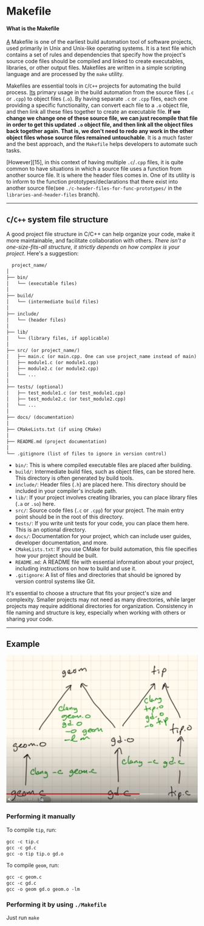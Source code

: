 # Makefile

#### **What is the Makefile** 
[A][3] Makefile is one of the earliest build automation tool of software projects, used primarily in Unix and Unix-like operating systems. It is a text file which contains a set of rules and dependencies that specify how the project's source code files should be compiled and linked to create executables, libraries, or other output files. Makefiles are written in a simple scripting language and are processed by the `make` utility.

Makefiles are essential tools in `C`/`C++` projects for automating the build process. [Its][4] primary usage in the build automation from the source files (`.c` or `.cpp`) to object files (`.o`). By having separate `.c` or `.cpp` files, each one providing a specific functionality, can convert each file to a `.o` object file, and then link all these files together to create an executable file. **If we change we change one of these source file, we can just recompile that file in order to get this updated `.o` object file, and then link all the object files back together again. That is, we don't need to redo any work in the other object files whose source files remained untouchable**. It is a much faster and the best approach, and the `Makefile` helps developers to automate such tasks.

[However][15], in this context of having multiple `.c`/`.cpp` files, it is quite common to have situations in which a source file uses a function from another source file. It is where the header files comes in. One of its utility is to inform to the function prototypes/declarations that there exist into another source file(see `./c-header-files-for-func-prototypes/` in the `libraries-and-header-files` branch).

---

## `C`/`C++` system file structure


A good project file structure in C/C++ can help organize your code, make it more maintainable, and facilitate collaboration with others. *There isn't a one-size-fits-all structure, it strictly depends on how complex is your project*. Here's a suggestion:

```
  project_name/
│
├── bin/
│   └── (executable files)
│
├── build/
│   └── (intermediate build files)
│
├── include/
│   └── (header files)
│
├── lib/
│   └── (library files, if applicable)
│
├── src/ (or project_name/)
│   ├── main.c (or main.cpp. One can use project_name instead of main)
│   ├── module1.c (or module1.cpp)
│   ├── module2.c (or module2.cpp)
│   └── ...
│
├── tests/ (optional)
│   ├── test_module1.c (or test_module1.cpp)
│   ├── test_module2.c (or test_module2.cpp)
│   └── ...
│
├── docs/ (documentation)
│
├── CMakeLists.txt (if using CMake)
│
├── README.md (project documentation)
│
└── .gitignore (list of files to ignore in version control)
```

- `bin/`: This is where compiled executable files are placed after building.
- `build/`: Intermediate build files, such as object files, can be stored here. This directory is often generated by build tools.
- `include/`: Header files (`.h`) are placed here. This directory should be included in your compiler's include path.
- `lib/`: If your project involves creating libraries, you can place library files (`.a` or `.so`) here.
- `src/`: Source code files (`.c` or `.cpp`) for your project. The main entry point should be in the root of this directory.
- `tests/`: If you write unit tests for your code, you can place them here. This is an optional directory.
- `docs/`: Documentation for your project, which can include user guides, developer documentation, and more.
- `CMakeLists.txt`: If you use CMake for build automation, this file specifies how your project should be built.
- `README.md`: A README file with essential information about your project, including instructions on how to build and use it.
- `.gitignore`: A list of files and directories that should be ignored by version control systems like Git.

It's essential to choose a structure that fits your project's size and complexity. Smaller projects may not need as many directories, while larger projects may require additional directories for organization. Consistency in file naming and structure is key, especially when working with others or sharing your code.

---

## Example
![](./assets/example.png)

### Performing it manually

To compile `tip`, run:
```
gcc -c tip.c
gcc -c gd.c
gcc -o tip tip.o gd.o
```

To compile `geom`, run:
```
gcc -c geom.c
gcc -c gd.c
gcc -o geom gd.o geom.o -lm
```

### Performing it by using `./Makefile`

Just run `make`


[1]: https://www.youtube.com/watch?v=GExnnTaBELk
[2]: https://www.learncpp.com/cpp-tutorial/header-files/
[3]: https://en.wikipedia.org/wiki/Build_automation
[4]: https://youtu.be/GExnnTaBELk?t=981
[5]: https://youtu.be/GExnnTaBELk?t=1402